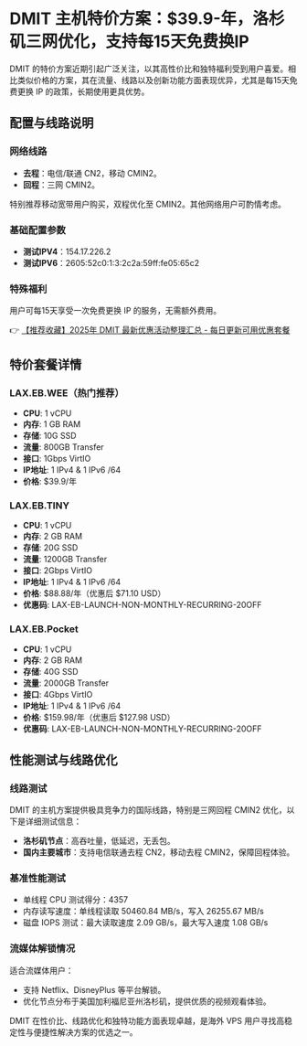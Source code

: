 # DMIT 主机特价方案：$39.9-年，洛杉矶三网优化，支持每15天免费换IP

DMIT 的特价方案近期引起广泛关注，以其高性价比和独特福利受到用户喜爱。相比类似价格的方案，其在流量、线路以及创新功能方面表现优异，尤其是每15天免费更换 IP 的政策，长期使用更具优势。

## 配置与线路说明

### 网络线路
- **去程**：电信/联通 CN2，移动 CMIN2。
- **回程**：三网 CMIN2。
  
特别推荐移动宽带用户购买，双程优化至 CMIN2。其他网络用户可酌情考虑。

### 基础配置参数
- **测试IPV4**：154.17.226.2  
- **测试IPV6**：2605:52c0:1:3:2c2a:59ff:fe05:65c2  

### 特殊福利
用户可每15天享受一次免费更换 IP 的服务，无需额外费用。

👉 [【推荐收藏】2025年 DMIT 最新优惠活动整理汇总 - 每日更新可用优惠套餐](https://bit.ly/dmit_coupon)

## 特价套餐详情

### LAX.EB.WEE（热门推荐）
- **CPU**: 1 vCPU  
- **内存**: 1 GB RAM  
- **存储**: 10G SSD  
- **流量**: 800GB Transfer  
- **接口**: 1Gbps VirtIO  
- **IP地址**: 1 IPv4 & 1 IPv6 /64  
- **价格**: $39.9/年  

### LAX.EB.TINY
- **CPU**: 1 vCPU  
- **内存**: 2 GB RAM  
- **存储**: 20G SSD  
- **流量**: 1200GB Transfer  
- **接口**: 2Gbps VirtIO  
- **IP地址**: 1 IPv4 & 1 IPv6 /64  
- **价格**: $88.88/年（优惠后 $71.10 USD）  
- **优惠码**: LAX-EB-LAUNCH-NON-MONTHLY-RECURRING-20OFF  

### LAX.EB.Pocket
- **CPU**: 1 vCPU  
- **内存**: 2 GB RAM  
- **存储**: 40G SSD  
- **流量**: 2000GB Transfer  
- **接口**: 4Gbps VirtIO  
- **IP地址**: 1 IPv4 & 1 IPv6 /64  
- **价格**: $159.98/年（优惠后 $127.98 USD）  
- **优惠码**: LAX-EB-LAUNCH-NON-MONTHLY-RECURRING-20OFF  

## 性能测试与线路优化

### 线路测试
DMIT 的主机方案提供极具竞争力的国际线路，特别是三网回程 CMIN2 优化，以下是详细测试信息：
- **洛杉矶节点**：高吞吐量，低延迟，无丢包。
- **国内主要城市**：支持电信联通去程 CN2，移动去程 CMIN2，保障回程体验。

### 基准性能测试
- 单线程 CPU 测试得分：4357  
- 内存读写速度：单线程读取 50460.84 MB/s，写入 26255.67 MB/s  
- 磁盘 IOPS 测试：最大读取速度 2.09 GB/s，最大写入速度 1.08 GB/s  

### 流媒体解锁情况
适合流媒体用户：
- 支持 Netflix、DisneyPlus 等平台解锁。  
- 优化节点分布于美国加利福尼亚州洛杉矶，提供优质的视频观看体验。  

DMIT 在性价比、线路优化和独特功能方面表现卓越，是海外 VPS 用户寻找高稳定性与便捷性解决方案的优选之一。
